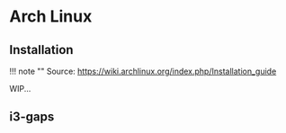 # Arch Linux

## Installation
!!! note ""
    Source: https://wiki.archlinux.org/index.php/Installation_guide

WIP...

## i3-gaps